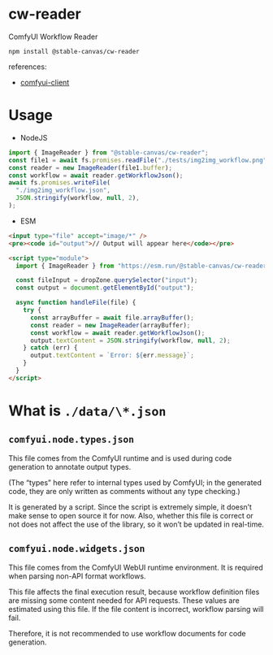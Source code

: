 # cw-reader

ComfyUI Workflow Reader

```
npm install @stable-canvas/cw-reader
```

references:

- [comfyui-client](https://github.com/StableCanvas/comfyui-client)

# Usage

- NodeJS

```ts
import { ImageReader } from "@stable-canvas/cw-reader";
const file1 = await fs.promises.readFile("./tests/img2img_workflow.png");
const reader = new ImageReader(file1.buffer);
const workflow = await reader.getWorkflowJson();
await fs.promises.writeFile(
  "./img2img_workflow.json",
  JSON.stringify(workflow, null, 2),
);
```

- ESM

```html
<input type="file" accept="image/*" />
<pre><code id="output">// Output will appear here</code></pre>

<script type="module">
  import { ImageReader } from "https://esm.run/@stable-canvas/cw-reader";

  const fileInput = dropZone.querySelector("input");
  const output = document.getElementById("output");

  async function handleFile(file) {
    try {
      const arrayBuffer = await file.arrayBuffer();
      const reader = new ImageReader(arrayBuffer);
      const workflow = await reader.getWorkflowJson();
      output.textContent = JSON.stringify(workflow, null, 2);
    } catch (err) {
      output.textContent = `Error: ${err.message}`;
    }
  }
</script>
```

# What is `./data/\*.json`

## `comfyui.node.types.json`

This file comes from the ComfyUI runtime and is used during code generation to annotate output types.

(The “types” here refer to internal types used by ComfyUI; in the generated code, they are only written as comments without any type checking.)

It is generated by a script. Since the script is extremely simple, it doesn’t make sense to open source it for now. Also, whether this file is correct or not does not affect the use of the library, so it won’t be updated in real-time.

## `comfyui.node.widgets.json`

This file comes from the ComfyUI WebUI runtime environment. It is required when parsing non-API format workflows.

This file affects the final execution result, because workflow definition files are missing some content needed for API requests. These values are estimated using this file. If the file content is incorrect, workflow parsing will fail.

Therefore, it is not recommended to use workflow documents for code generation.
